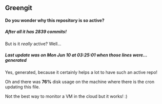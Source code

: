 ## Greengit

#### Do you wonder why this repository is so active?

##### After all it has 2839 commits!

But is it *really* active? Well...

##### Last update was on Mon Jun 10 at 03:25:01 when those lines were... generated

Yes, generated, because it certainly helps a lot to have such an active repo!

Oh and there was **76%** disk usage on the machine
where there is the cron updating this file.

Not the best way to monitor a VM in the cloud but it works! :)
